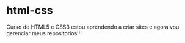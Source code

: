 # html-css
 Curso de HTML5 e CSS3
estou aprendendo a criar sites e agora vou gerenciar meus repositorios!!!